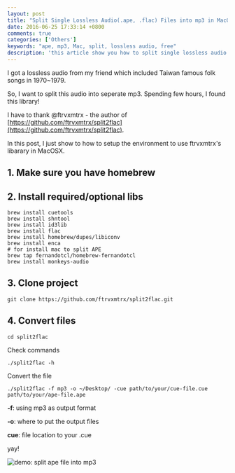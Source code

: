 ```yaml
---
layout: post
title: "Split Single Lossless Audio(.ape, .flac) Files into mp3 in MacOSX"
date: 2016-06-25 17:33:14 +0800
comments: true
categories: ['Others']
keywords: "ape, mp3, Mac, split, lossless audio, free"
description: 'this article show you how to split single lossless audio files into mp3'
---
```


I got a lossless audio from my friend which included Taiwan famous folk songs in 1970~1979.

So, I want to split this audio into seperate mp3. Spending few hours, I found this library!

I have to thank @ftrvxmtrx - the author of [https://github.com/ftrvxmtrx/split2flac](https://github.com/ftrvxmtrx/split2flac).

In this post, I just show to how to setup the environment to use ftrvxmtrx's libarary in MacOSX.

## 1. Make sure you have homebrew

## 2. Install required/optional libs

```
brew install cuetools
brew install shntool
brew install id3lib
brew install flac
brew install homebrew/dupes/libiconv
brew install enca
# for install mac to split APE
brew tap fernandotcl/homebrew-fernandotcl
brew install monkeys-audio
```

## 3. Clone project

```
git clone https://github.com/ftrvxmtrx/split2flac.git
```

## 4. Convert files

```
cd split2flac
```

Check commands

```
./split2flac -h
```

Convert the file

```
./split2flac -f mp3 -o ~/Desktop/ -cue path/to/your/cue-file.cue path/to/your/ape-file.ape
```

**-f**: using mp3 as output format

**-o**: where to put the output files

**cue**: file location to your .cue

yay!


<img src='https://dl.dropboxusercontent.com/u/22307926/Blog%20Image/split_lossless_audio/demo-%20split%20ape%20file%20into%20mp3.png' alt='demo: split ape file into mp3'>


